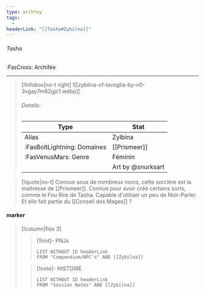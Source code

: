 ```yaml
---
type: archfey
tags:
  - 
headerLink: "[[Tasha#Zybilna]]"
---
```


###### Tasha
<span class="sub2">:FasCross: Archifée </span>
___

> [!infobox|no-t right]
> ![[zybilna-of-lavoglia-by-v0-3vgay7m82gjc1.webp]]
> ###### Details:
> | Type | Stat |
> | ---- | ---- |
> | Alias | Zylbina |
> | :FasBoltLightning: Domaines | [[Prismeer]]  |
> | :FasVenusMars: Genre | Féminin |
> | | Art by @snurksart |

> [!quote|no-t]
> Connue sous de nombreux noms, cette sorcière est la maîtresse de [[Prismeer]].
> Connue pour avoir créé certains sorts, comme le Fou Rire de Tasha.
> Capable d'utiliser un peu de Noir-Parler.
> Et elle fait partie du [[Conseil des Mages]] ? 

#### marker
> [!column|flex 3]
>> [!hint]-  PNJs
>>```dataview
>>LIST WITHOUT ID headerLink
>>FROM "Compendium/NPC's" AND [[Zybilna]] 
>
>>[!note]- HISTOIRE
>>```dataview
>>LIST WITHOUT ID headerLink
>>FROM "Session Notes" AND [[Zybilna]]